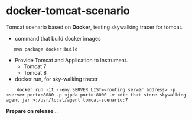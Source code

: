 # docker-tomcat-scenario
Tomcat scenario based on **Docker**, testing skywalking tracer for tomcat.

* command that build docker images
```shell
   mvn package docker:build
```

* Provide Tomcat and Application to instrument.
  * Tomcat 7
  * Tomcat 8
* docker run, for sky-walking tracer
```shell
    docker run -it --env SERVER_LIST=<routing server address> -p <server port>:8080 -p <jpda port>:8000 -v <dir that store skywalking agent jar >:/usr/local/agent tomcat-scenario:7
```

**Prepare on release**...
